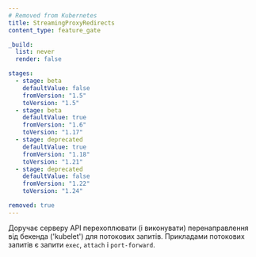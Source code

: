 ```yaml
---
# Removed from Kubernetes
title: StreamingProxyRedirects
content_type: feature_gate

_build:
  list: never
  render: false

stages:
  - stage: beta 
    defaultValue: false
    fromVersion: "1.5"
    toVersion: "1.5"
  - stage: beta 
    defaultValue: true
    fromVersion: "1.6"
    toVersion: "1.17"    
  - stage: deprecated 
    defaultValue: true
    fromVersion: "1.18"
    toVersion: "1.21"
  - stage: deprecated 
    defaultValue: false
    fromVersion: "1.22"
    toVersion: "1.24"

removed: true
---
```

Доручає серверу API перехоплювати (і виконувати) перенаправлення від бекенда ('kubelet') для потокових запитів. Прикладами потокових запитів є запити `exec`, `attach` і `port-forward`.
